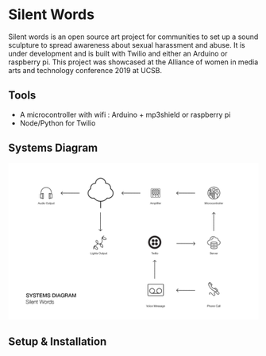 # Silent Words

Silent words is an open source art project for communities to set up a sound sculpture to spread awareness about
sexual harassment and abuse. It is under development and is built with Twilio and either an Arduino or raspberry pi.
This project was showcased at the Alliance of women in media arts and technology conference 2019 at UCSB.

## Tools
* A microcontroller with wifi : Arduino + mp3shield or raspberry pi
* Node/Python for Twilio

## Systems Diagram

![System Diagram for Silent Words](https://github.com/Rushali/silentwords/blob/master/SystemDiagram_SilentWords.png "System Diagram for Silent Words")

## Setup & Installation
